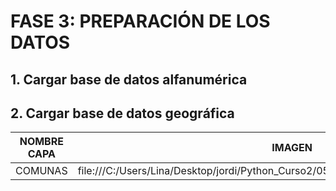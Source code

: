 
# FASE 3: PREPARACIÓN DE LOS DATOS
## 1. Cargar base de datos alfanumérica

## 2. Cargar base de datos geográfica
|NOMBRE CAPA|IMAGEN|
|-----|-----|
|COMUNAS|file:///C:/Users/Lina/Desktop/jordi/Python_Curso2/05_entrega_proyecto/gis/Comunas.PNG|
